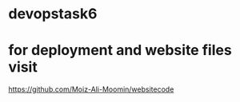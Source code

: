 # devopstask6

# for deployment and website files visit
https://github.com/Moiz-Ali-Moomin/websitecode
